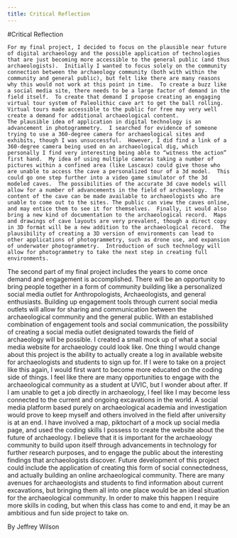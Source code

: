 ```yaml
---
title: Critical Reflection
---
```


#Critical Reflection

	For my final project, I decided to focus on the plausible near future of digital archaeology and the possible application of technologies that are just becoming more accessible to the general public (and thus archaeologists).  Initially I wanted to focus solely on the community connection between the archaeology community (both with within the community and general public), but felt like there are many reasons why this would not work at this point in time.  To create a buzz like a social media site, there needs to be a large factor of demand in the field itself.  To create that demand I propose creating an engaging virtual tour system of Paleolithic cave art to get the ball rolling.  Virtual tours made accessible to the public for free may very well create a demand for additional archaeological content.
	The plausible idea of application in digital technology is an advancement in photogrammetry.  I searched for evidence of someone trying to use a 360-degree camera for archaeological sites and exhibits, though I was unsuccessful.  However, I did find a link of a 360-degree camera being used on an archaeological dig, which personally I find very interesting being able to “witness the action” first hand.  My idea of using multiple cameras taking a number of pictures within a confined area (like Lascaux) could give those who are unable to access the cave a personalized tour of a 3d model.  This could go one step further into a video game simulator of the 3d modeled caves.  The possibilities of the accurate 3d cave models will allow for a number of advancements in the field of archaeology.  The content of the cave can be made available to archaeologists who are unable to come out to the sites. The public can view the caves online, and may entice them to see it for themselves.  Finally, it would also bring a new kind of documentation to the archaeological record.  Maps and drawings of cave layouts are very prevalent, though a direct copy in 3D format will be a new addition to the archaeological record.  The plausibility of creating a 3D version of environments can lead to other applications of photogrammetry, such as drone use, and expansion of underwater photogrammetry.  Introduction of such technology will allow for photogrammetry to take the next step in creating full environments. 
The second part of my final project includes the years to come once demand and engagement is accomplished. There will be an opportunity to bring people together in a form of community building like a personalized social media outlet for Anthropologists, Archaeologists, and general enthusiasts.  Building up engagement tools through current social media outlets will allow for sharing and communication between the archaeological community and the general public.  With an established combination of engagement tools and social communication, the possibility of creating a social media outlet designated towards the field of archaeology will be possible.  I created a small mock up of what a social media website for archaeology could look like.  One thing I would change about this project is the ability to actually create a log in available website for archaeologists and students to sign up for.  If I were to take on a project like this again, I would first want to become more educated on the coding side of things.  I feel like there are many opportunities to engage with the archaeological community as a student at UVIC, but I wonder about after.  If I am unable to get a job directly in archaeology, I feel like I may become less connected to the current and ongoing excavations in the world.  A social media platform based purely on archaeological academia and investigation would prove to keep myself and others involved in the field after university is at an end.
I have involved a map, piktochart of a mock up social media page, and used the coding skills I possess to create the website about the future of archaeology.  I believe that it is important for the archaeology community to build upon itself through advancements in technology for further research purposes, and to engage the public about the interesting findings that archaeologists discover.  Future development of this project could include the application of creating this form of social connectedness, and actually building an online archaeological community.  There are many avenues for archaeologists and students to find information about current excavations, but bringing them all into one place would be an ideal situation for the archaeological community.  In order to make this happen I require more skills in coding, but when this class has come to and end, it may be an ambitious and fun side project to take on.
 

By Jeffrey Wilson

